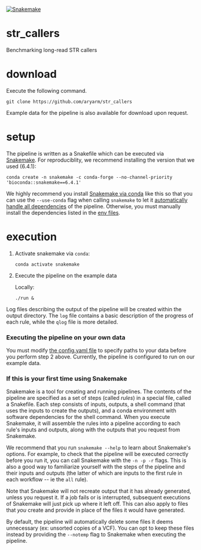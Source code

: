 [![Snakemake](https://img.shields.io/badge/snakemake-≥6.4.1-brightgreen.svg?style=flat-square)](https://snakemake.bitbucket.io)

# str_callers
Benchmarking long-read STR callers

# download
Execute the following command.
```
git clone https://github.com/aryarm/str_callers
```
Example data for the pipeline is also available for download upon request.

# setup
The pipeline is written as a Snakefile which can be executed via [Snakemake](https://snakemake.readthedocs.io). For reproduciblity, we recommend installing the version that we used (6.4.1):
```
conda create -n snakemake -c conda-forge --no-channel-priority 'bioconda::snakemake==6.4.1'
```
We highly recommend you install [Snakemake via conda](https://snakemake.readthedocs.io/en/stable/getting_started/installation.html#installation-via-conda) like this so that you can use the `--use-conda` flag when calling `snakemake` to let it [automatically handle all dependencies](https://snakemake.readthedocs.io/en/stable/snakefiles/deployment.html#integrated-package-management) of the pipeline. Otherwise, you must manually install the dependencies listed in the [env files](workflow/envs/).

# execution
1. Activate snakemake via `conda`:
    ```
    conda activate snakemake
    ```
2. Execute the pipeline on the example data

    Locally:
    ```
    ./run &
    ```
Log files describing the output of the pipeline will be created within the output directory. The `log` file contains a basic description of the progress of each rule, while the `qlog` file is more detailed.

### Executing the pipeline on your own data
You must modify [the config.yaml file](config/config.yml) to specify paths to your data before you perform step 2 above. Currently, the pipeline is configured to run on our example data.

### If this is your first time using Snakemake
Snakemake is a tool for creating and running pipelines. The contents of the pipeline are specified as a set of steps (called _rules_) in a special file, called a Snakefile. Each step consists of inputs, outputs, a shell command (that uses the inputs to create the outputs), and a conda environment with software dependencies for the shell command. When you execute Snakemake, it will assemble the rules into a pipeline according to each rule's inputs and outputs, along with the outputs that you request from Snakemake.

We recommend that you run `snakemake --help` to learn about Snakemake's options. For example, to check that the pipeline will be executed correctly before you run it, you can call Snakemake with the `-n -p -r` flags. This is also a good way to familiarize yourself with the steps of the pipeline and their inputs and outputs (the latter of which are inputs to the first rule in each workflow -- ie the `all` rule).

Note that Snakemake will not recreate output that it has already generated, unless you request it. If a job fails or is interrupted, subsequent executions of Snakemake will just pick up where it left off. This can also apply to files that *you* create and provide in place of the files it would have generated.

By default, the pipeline will automatically delete some files it deems unnecessary (ex: unsorted copies of a VCF). You can opt to keep these files instead by providing the `--notemp` flag to Snakemake when executing the pipeline.

